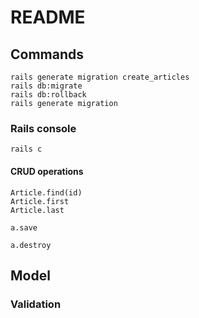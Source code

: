 # README

## Commands
```
rails generate migration create_articles
rails db:migrate
rails db:rollback
rails generate migration
```
### Rails console
```
rails c
```
#### CRUD operations
```
Article.find(id)
Article.first
Article.last

a.save

a.destroy
```

## Model
### Validation
